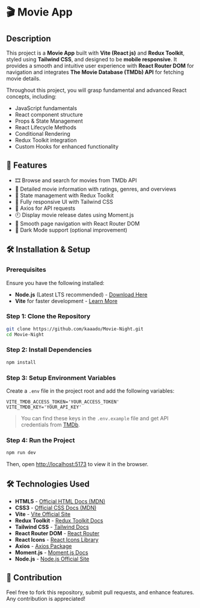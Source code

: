 # 🎬 Movie App 

## Description
This project is a **Movie App** built with **Vite (React js)** and **Redux Toolkit**, styled using **Tailwind CSS**, and designed to be **mobile responsive**. It provides a smooth and intuitive user experience with **React Router DOM** for navigation and integrates **The Movie Database (TMDb) API** for fetching movie details. 


Throughout this project, you will grasp fundamental and advanced React concepts, including:
- JavaScript fundamentals
- React component structure
- Props & State Management
- React Lifecycle Methods
- Conditional Rendering
- Redux Toolkit integration
- Custom Hooks for enhanced functionality


## 🚀 Features
- 🎞️ Browse and search for movies from TMDb API
- 📜 Detailed movie information with ratings, genres, and overviews
- 🔄 State management with Redux Toolkit
- 🎨 Fully responsive UI with Tailwind CSS
- 🔄 Axios for API requests
- 🕘 Display movie release dates using Moment.js
- 🚦 Smooth page navigation with React Router DOM
- 🌙 Dark Mode support (optional improvement)


## 🛠 Installation & Setup
### Prerequisites
Ensure you have the following installed:
- **Node.js** (Latest LTS recommended) - [Download Here](https://nodejs.org/en)
- **Vite** for faster development - [Learn More](https://vitejs.dev/)

### Step 1: Clone the Repository
```bash
git clone https://github.com/kaaado/Movie-Night.git
cd Movie-Night
```

### Step 2: Install Dependencies
```bash
npm install
```

### Step 3: Setup Environment Variables
Create a `.env` file in the project root and add the following variables:
```env
VITE_TMDB_ACCESS_TOKEN='YOUR_ACCESS_TOKEN'
VITE_TMDB_KEY='YOUR_API_KEY'
```
> You can find these keys in the `.env.example` file and get API credentials from [TMDb](https://www.themoviedb.org/).

### Step 4: Run the Project
```bash
npm run dev
```
Then, open [http://localhost:5173](http://localhost:5173) to view it in the browser.


## 🛠 Technologies Used
- **HTML5** - [Official HTML Docs (MDN)](https://developer.mozilla.org/en-US/docs/Web/HTML)
- **CSS3** - [Official CSS Docs (MDN)](https://developer.mozilla.org/en-US/docs/Web/CSS)
- **Vite** - [Vite Official Site](https://vitejs.dev/)
- **Redux Toolkit** - [Redux Toolkit Docs](https://redux-toolkit.js.org/)
- **Tailwind CSS** - [Tailwind Docs](https://tailwindcss.com/)
- **React Router DOM** - [React Router](https://reactrouter.com/en/main)
- **React Icons** - [React Icons Library](https://react-icons.github.io/react-icons/)
- **Axios** - [Axios Package](https://www.npmjs.com/package/axios)
- **Moment.js** - [Moment.js Docs](https://momentjs.com/)
- **Node.js** - [Node.js Official Site](https://nodejs.org/en)


## 📌 Contribution
Feel free to fork this repository, submit pull requests, and enhance features. Any contribution is appreciated! 



